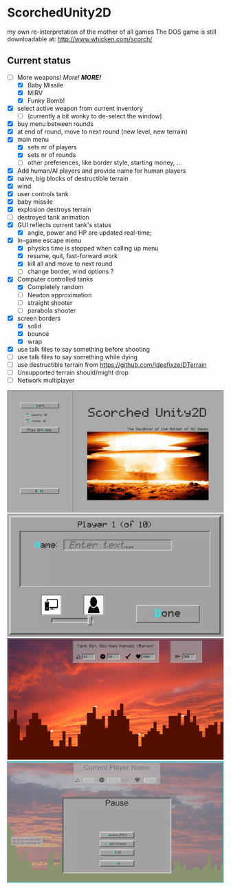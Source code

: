 # ScorchedUnity2D
my own re-interpretation of the mother of all games
The DOS game is still downloadable at: http://www.whicken.com/scorch/

## Current status

* [ ] More weapons!   *More!*   ***MORE!***
  * [x] Baby Missile
  * [x] MIRV
  * [x] Funky Bomb!
* [x] select active weapon from current inventory
  * [ ] (currently a bit wonky to de-select the window)
* [x] buy menu between rounds
* [x] at end of round, move to next round (new level, new terrain)
* [x] main menu
  * [x] sets nr of players
  * [x] sets nr of rounds
  * [ ] other preferences, like border style, starting money, ...
* [x] Add human/AI players and provide name for human players
* [x] naive, big blocks of destructible terrain
* [X] wind
* [x] user controls tank
* [x] baby missile
* [x] explosion destroys terrain
* [ ] destroyed tank animation
* [x] GUI reflects current tank's status
  * [x] angle, power and HP are updated real-time; 
* [x] In-game escape menu
  * [x] physics time is stopped when calling up menu
  * [x] resume, quit, fast-forward work
  * [x] kill all and move to next round
  * [ ] change border, wind options ?
* [x] Computer controlled tanks
  * [x] Completely random
  * [ ] Newton approximation
  * [ ] straight shooter
  * [ ] parabola shooter
* [x] screen borders
  * [x] solid
  * [x] bounce
  * [x] wrap
* [x] use talk files to say something before shooting
* [ ] use talk files to say something while dying
* [ ] use destructible terrain from <https://github.com/Ideefixze/DTerrain>
* [ ] Unsupported terrain should/might drop
* [ ] Network multiplayer

![screenshot](info/Screenshot-mainmenu.jpg?raw=true)
![screenshot](info/Screenshot-addplayer.jpg?raw=true)
![screenshot](info/Screenshot-2022-04-18.jpg?raw=true)
![screenshot](info/Screenshot_menu.jpg?raw=true)
